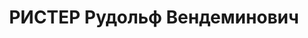 ---
title: РИСТЕР Рудольф Вендеминович
description: "1877 г.р., м.р. г. Одесса, немец, из служащих, б/п, не женат, обр. высшее,\
  \ медицинское, \n  место жит. до ареста г. Симферополь, ассистент мединститута,\
  \ \n  арест. 21.11.1936 УГБ НКВД Крыма, ст. 58-6, 8, 9, 11 УК РСФСР: член шпионской\
  \ диверсионно-террористической организации \n  осужден 07.01.1938 Верховным Судом\
  \ СССР к расстрелу с конфискацией имущества, \n  реабилитир. 24.09.1999 г. Прокуратурой\
  \ АРК"
---